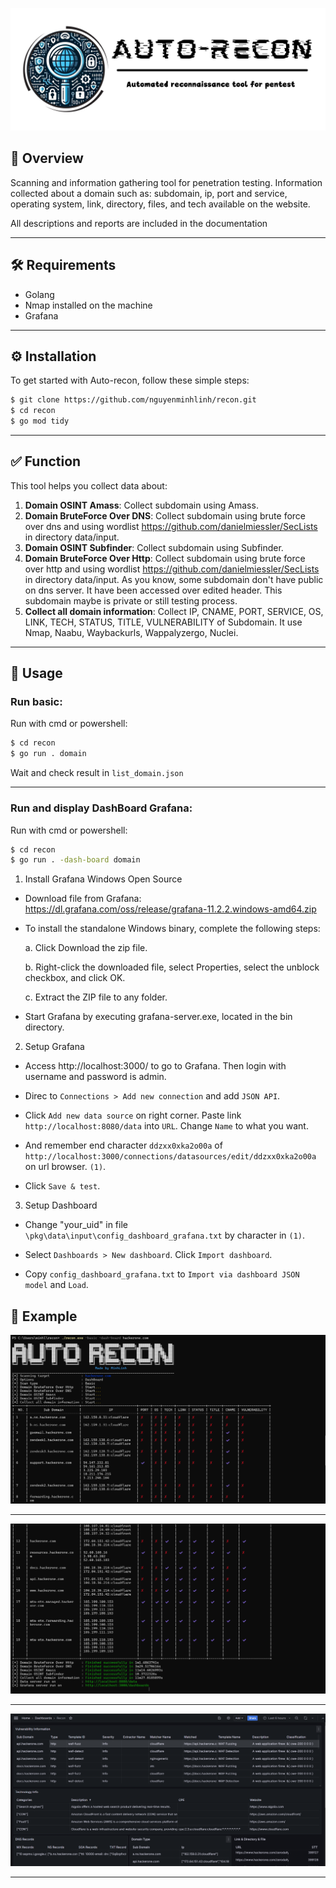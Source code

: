 ![auto-recon mascot](_img/autorecon_pic2.png)

## 🎯 Overview

Scanning and information gathering tool for penetration testing. Information collected about
a domain such as: subdomain, ip, port and service, operating system, link, directory, files, and tech available on
the website.

All descriptions and reports are included in the documentation

---

## 🛠️ Requirements

- Golang
- Nmap installed on the machine
- Grafana

---

## ⚙️ Installation

To get started with Auto-recon, follow these simple steps:

```bash
$ git clone https://github.com/nguyenminhlinh/recon.git
$ cd recon
$ go mod tidy
```

---

## ✅ Function

This tool helps you collect data about:

1. **Domain OSINT Amass**: Collect subdomain using Amass.
2. **Domain BruteForce Over DNS**: Collect subdomain using brute force over dns and using wordlist https://github.com/danielmiessler/SecLists in directory data/input.
3. **Domain OSINT Subfinder**: Collect subdomain using Subfinder.
4. **Domain BruteForce Over Http**: Collect subdomain using brute force over http and using wordlist https://github.com/danielmiessler/SecLists in directory data/input. As you know, some subdomain don't have public on dns server. It have been accessed over edited header. This subdomain maybe is private or still testing process.
5. **Collect all domain information**: Collect IP, CNAME, PORT, SERVICE, OS, LINK, TECH, STATUS, TITLE, VULNERABILITY of Subdomain. It use Nmap, Naabu, Waybackurls, Wappalyzergo, Nuclei.

---

## 📖 Usage

### Run basic:

Run with cmd or powershell:

```bash
$ cd recon
$ go run . domain
```

Wait and check result in `list_domain.json`

---

### Run and display DashBoard Grafana:

Run with cmd or powershell:

```bash
$ cd recon
$ go run . -dash-board domain
```

1. Install Grafana Windows Open Source

- Download file from Grafana: https://dl.grafana.com/oss/release/grafana-11.2.2.windows-amd64.zip
- To install the standalone Windows binary, complete the following steps:

  a. Click Download the zip file.

  b. Right-click the downloaded file, select Properties, select the unblock checkbox, and click OK.

  c. Extract the ZIP file to any folder.

- Start Grafana by executing grafana-server.exe, located in the bin directory.

2. Setup Grafana

- Access http://localhost:3000/ to go to Grafana. Then login with username and password is admin.

- Direc to `Connections > Add new connection` and add `JSON API`.

- Click `Add new data source` on right corner. Paste link `http://localhost:8080/data` into `URL`. Change `Name` to what you want.

- And remember end character `ddzxx0xka2o00a` of `http://localhost:3000/connections/datasources/edit/ddzxx0xka2o00a` on url browser. `(1)`.

- Click `Save & test`.

3. Setup Dashboard

- Change "your_uid" in file `\pkg\data\input\config_dashboard_grafana.txt` by character in `(1)`.

- Select `Dashboards > New dashboard`. Click `Import dashboard`.

- Copy `config_dashboard_grafana.txt` to `Import via dashboard JSON model` and `Load`.

## 📝 Example

![auto-recon ex1](_img/ex5.png)

---

![auto-recon ex2](_img/ex4.png)

---

![auto-recon ex2](_img/ex3.png)

---